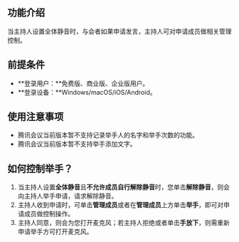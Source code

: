 ## 功能介绍
当主持人设置全体静音时，与会者如果申请发言，主持人可对申请成员做相关管理控制。

## 前提条件
- **登录用户：**免费版、商业版、企业版用户。
- **登录设备：**Windows/macOS/iOS/Android。

## 使用注意事项
- 腾讯会议当前版本暂不支持记录举手人的名字和举手次数的功能。
- 腾讯会议当前版本暂不支持举手添加文字。
 
## 如何控制举手？
1. 当主持人设置**全体静音**且**不允许成员自行解除静音**时，您单击**解除静音**，则会向主持人举手申请，请求解除静音。
2. 主持人收到申请时，可单击**管理成员**或者在**管理成员**上方单击**举手**，即可对申请成员做控制操作。
3. 主持人同意，则会为您打开麦克风；若主持人拒绝或者单击**手放下**，则需重新申请举手方可打开麦克风。
 
